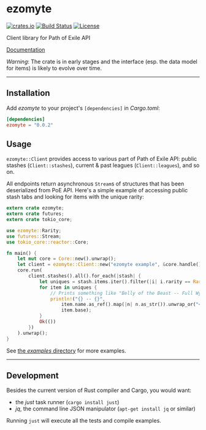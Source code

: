 # ezomyte

[![crates.io](http://meritbadge.herokuapp.com/ezomyte)](https://crates.io/crates/ezomyte)
[![Build Status](https://travis-ci.org/Xion/ezomyte.svg?branch=master)](https://travis-ci.org/Xion/ezomyte)
[![License](https://img.shields.io/github/license/Xion/ezomyte.svg)]()

Client library for Path of Exile API

[Documentation](https://docs.rs/ezomyte)

_Warning_: The crate is in early stages and the interface (esp. the data model for items)
is likely to evolve over time.

----

## Installation

Add _ezomyte_ to your project's `[dependencies]` in _Cargo.toml_:

```toml
[dependencies]
ezomyte = "0.0.2"
```

## Usage

`ezomyte::Client` provides access to various part of Path of Exile API:
public stashes (`Client::stashes`), current & past leagues (`Client::leagues`), and so on.

All endpoints return asynchronous `Stream`s of structures
that has been deserialized from PoE API.
Here's a simple example of accessing public stash tabs
and looking for items with the unique rarity:

```rust
extern crate ezomyte;
extern crate futures;
extern crate tokio_core;

use ezomyte::Rarity;
use futures::Stream;
use tokio_core::reactor::Core;

fn main() {
    let mut core = Core::new().unwrap();
    let client = ezomyte::Client::new("ezomyte example", &core.handle());
    core.run(
        client.stashes().all().for_each(|stash| {
            let uniques = stash.items.iter().filter(|i| i.rarity == Rarity::Unique);
            for item in uniques {
                // Prints something like "Belly of the Beast -- Full Wyrmscale".
                println!("{} -- {}",
                    item.name.as_ref().map(|n| n.as_str()).unwrap_or("<unnamed>"),
                    item.base);
            }
            Ok(())
        })
    ).unwrap();
}

```

See [the _examples_ directory](examples/) for more examples.

----

## Development

Besides the current version of Rust compiler and Cargo, you would want:

* the _just_ task runner (`cargo install just`)
* _jq_, the command line JSON manipulator (`apt-get install jq` or similar)

Running `just` will execute all the tests and compile examples.
